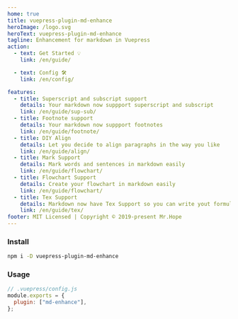```yaml
---
home: true
title: vuepress-plugin-md-enhance
heroImage: /logo.svg
heroText: vuepress-plugin-md-enhance
tagline: Enhancement for markdown in Vuepress
action:
  - text: Get Started 💡
    link: /en/guide/

  - text: Config 🛠
    link: /en/config/

features:
  - title: Superscript and subscript support
    details: Your markdown now suppport superscript and subscript
    link: /en/guide/sup-sub/
  - title: Footnote support
    details: Your markdown now suppport footnotes
    link: /en/guide/footnote/
  - title: DIY Align
    details: Let you decide to align paragraphs in the way you like
    link: /en/guide/align/
  - title: Mark Support
    details: Mark words and sentences in markdown easily
    link: /en/guide/flowchart/
  - title: Flowchart Support
    details: Create your flowchart in markdown easily
    link: /en/guide/flowchart/
  - title: Tex Support
    details: Markdown now have Tex Support so you can write yout formula easily
    link: /en/guide/tex/
footer: MIT Licensed | Copyright © 2019-present Mr.Hope
---
```


### Install

```bash
npm i -D vuepress-plugin-md-enhance
```

### Usage

```js {3}
// .vuepress/config.js
module.exports = {
  plugin: ["md-enhance"],
};
```
